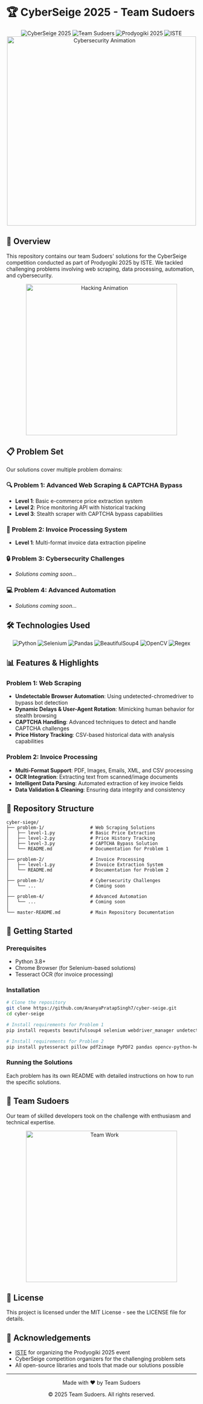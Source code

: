 # 🏆 CyberSeige 2025 - Team Sudoers

<div align="center">
  <img src="https://img.shields.io/badge/competition-CyberSeige_2025-blue?style=for-the-badge&logo=github" alt="CyberSeige 2025">
  <img src="https://img.shields.io/badge/team-Sudoers-orange?style=for-the-badge&logo=linux" alt="Team Sudoers">
  <img src="https://img.shields.io/badge/event-Prodyogiki_2025-green?style=for-the-badge&logo=hack-the-box" alt="Prodyogiki 2025">
  <img src="https://img.shields.io/badge/organization-ISTE-red?style=for-the-badge&logo=python" alt="ISTE">
</div>

<div align="center">
  <img src="https://media.giphy.com/media/l4hLCGQgMlsAzfr8s/giphy.gif" width="500px" alt="Cybersecurity Animation">
</div>

## 🚀 Overview

This repository contains our team Sudoers' solutions for the CyberSeige competition conducted as part of Prodyogiki 2025 by ISTE. We tackled challenging problems involving web scraping, data processing, automation, and cybersecurity.

<div align="center">
  <img src="https://media.giphy.com/media/3oKIPEqDGUULpEU0aQ/giphy.gif" width="400px" alt="Hacking Animation">
</div>

## 📋 Problem Set

Our solutions cover multiple problem domains:

### 🔍 Problem 1: Advanced Web Scraping & CAPTCHA Bypass
- **Level 1**: Basic e-commerce price extraction system
- **Level 2**: Price monitoring API with historical tracking
- **Level 3**: Stealth scraper with CAPTCHA bypass capabilities

### 📄 Problem 2: Invoice Processing System
- **Level 1**: Multi-format invoice data extraction pipeline

### 🔒 Problem 3: Cybersecurity Challenges
- *Solutions coming soon...*

### 💻 Problem 4: Advanced Automation
- *Solutions coming soon...*

## 🛠️ Technologies Used

<div align="center">
  <img src="https://img.shields.io/badge/python-3670A0?style=for-the-badge&logo=python&logoColor=ffdd54" alt="Python">
  <img src="https://img.shields.io/badge/selenium-%43B02A?style=for-the-badge&logo=selenium&logoColor=white" alt="Selenium">
  <img src="https://img.shields.io/badge/pandas-%23150458.svg?style=for-the-badge&logo=pandas&logoColor=white" alt="Pandas">
  <img src="https://img.shields.io/badge/beautifulsoup4-%236C6C6C.svg?style=for-the-badge" alt="BeautifulSoup4">
  <img src="https://img.shields.io/badge/opencv-%23white.svg?style=for-the-badge&logo=opencv&logoColor=white" alt="OpenCV">
  <img src="https://img.shields.io/badge/regex-%23276DC3.svg?style=for-the-badge" alt="Regex">
</div>

## 📊 Features & Highlights

### Problem 1: Web Scraping
- **Undetectable Browser Automation**: Using undetected-chromedriver to bypass bot detection
- **Dynamic Delays & User-Agent Rotation**: Mimicking human behavior for stealth browsing
- **CAPTCHA Handling**: Advanced techniques to detect and handle CAPTCHA challenges
- **Price History Tracking**: CSV-based historical data with analysis capabilities

### Problem 2: Invoice Processing
- **Multi-Format Support**: PDF, Images, Emails, XML, and CSV processing
- **OCR Integration**: Extracting text from scanned/image documents
- **Intelligent Data Parsing**: Automated extraction of key invoice fields
- **Data Validation & Cleaning**: Ensuring data integrity and consistency

## 📁 Repository Structure

```
cyber-siege/
├── problem-1/                 # Web Scraping Solutions
│   ├── level-1.py             # Basic Price Extraction
│   ├── level-2.py             # Price History Tracking
│   ├── level-3.py             # CAPTCHA Bypass Solution
│   └── README.md              # Documentation for Problem 1
│
├── problem-2/                 # Invoice Processing
│   ├── level-1.py             # Invoice Extraction System
│   └── README.md              # Documentation for Problem 2
│
├── problem-3/                 # Cybersecurity Challenges
│   └── ...                    # Coming soon
│
├── problem-4/                 # Advanced Automation
│   └── ...                    # Coming soon
│
└── master-README.md           # Main Repository Documentation
```

## 🚀 Getting Started

### Prerequisites
- Python 3.8+
- Chrome Browser (for Selenium-based solutions)
- Tesseract OCR (for invoice processing)

### Installation
```bash
# Clone the repository
git clone https://github.com/AnanyaPratapSingh7/cyber-seige.git
cd cyber-seige

# Install requirements for Problem 1
pip install requests beautifulsoup4 selenium webdriver_manager undetected-chromedriver fake-useragent

# Install requirements for Problem 2
pip install pytesseract pillow pdf2image PyPDF2 pandas opencv-python-headless numpy
```

### Running the Solutions
Each problem has its own README with detailed instructions on how to run the specific solutions.

## 👥 Team Sudoers

Our team of skilled developers took on the challenge with enthusiasm and technical expertise.

<div align="center">
  <img src="https://media.giphy.com/media/WTjnWYENpLxS8JQ5rz/giphy.gif" width="400px" alt="Team Work">
</div>

## 📜 License

This project is licensed under the MIT License - see the LICENSE file for details.

## 🔗 Acknowledgements

- [ISTE](https://www.isteonline.in/) for organizing the Prodyogiki 2025 event
- CyberSeige competition organizers for the challenging problem sets
- All open-source libraries and tools that made our solutions possible

---

<div align="center">
  <p>Made with ❤️ by Team Sudoers</p>
  <p>© 2025 Team Sudoers. All rights reserved.</p>
</div> 